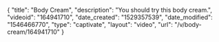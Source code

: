 {
    "title": "Body Cream",
    "description": "You should try this body cream.",
    "videoid": "164941710",
    "date_created": "1529357539",
    "date_modified": "1546466770",
    "type": "captivate",
    "layout": "video",
    "url": "\/v\/body-cream\/164941710"
}